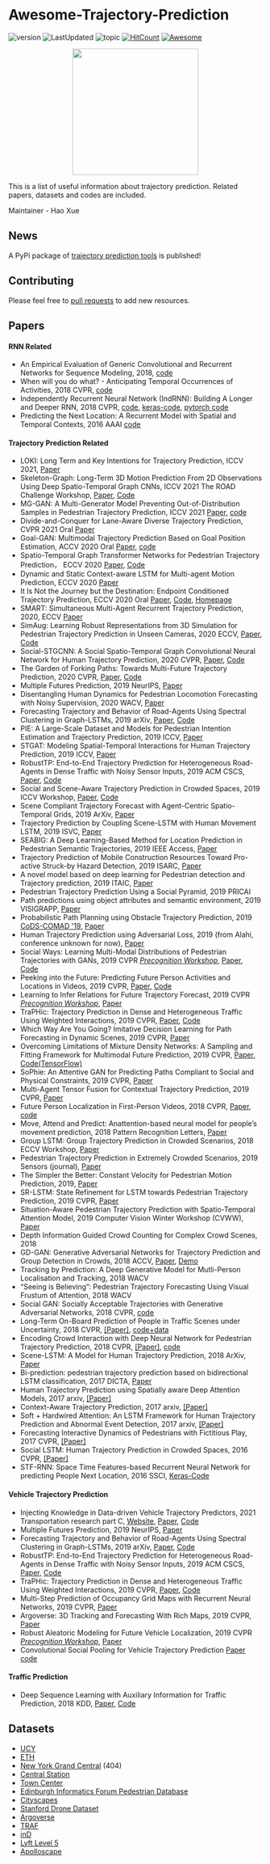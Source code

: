 # Awesome-Trajectory-Prediction
![version](https://img.shields.io/badge/version-0.0.1-ff69b4.svg) ![LastUpdated](https://img.shields.io/badge/LastUpdated-2019.11.13-lightgrey.svg) ![topic](https://img.shields.io/badge/topic-trajectory--prediction-brightgreen.svg?logo=github) [![HitCount](http://hits.dwyl.io/xuehaouwa/Awesome-Trajectory-Prediction.svg)](http://hits.dwyl.io/xuehaouwa/Awesome-Trajectory-Prediction) [![Awesome](https://awesome.re/badge.svg)](https://awesome.re)

<p align="center">
  <img width="250" src="https://camo.githubusercontent.com/1131548cf666e1150ebd2a52f44776d539f06324/68747470733a2f2f63646e2e7261776769742e636f6d2f73696e647265736f726875732f617765736f6d652f6d61737465722f6d656469612f6c6f676f2e737667" "Awesome!">
</p>

This is a list of useful information about trajectory prediction. Related papers, datasets and codes are included.

Maintainer - Hao Xue

## News

A PyPi package of [trajectory prediction tools](https://github.com/xuehaouwa/Trajectory-Prediction-Tools) is published!


## Contributing
Please feel free to [pull requests](https://github.com/xuehaouwa/Awesome-Trajectory-Prediction/pulls) to add new resources.

## Papers
#### RNN Related
- An Empirical Evaluation of Generic Convolutional and Recurrent Networks for Sequence Modeling, 2018, [code](https://github.com/locuslab/TCN)
- When will you do what? - Anticipating Temporal Occurrences of Activities, 2018 CVPR,   [code]( https://github.com/yabufarha/anticipating-activities)
- Independently Recurrent Neural Network (IndRNN): Building A Longer and Deeper RNN, 2018 CVPR, [code](https://github.com/batzner/indrnn), [keras-code](https://github.com/titu1994/Keras-IndRNN), [pytorch code](https://github.com/StefOe/indrnn-pytorch/blob/master/indrnn.py)
- Predicting the Next Location: A Recurrent Model with Spatial and Temporal Contexts, 2016 AAAI [code](https://github.com/yongqyu/STRNN)



#### Trajectory Prediction Related

- LOKI: Long Term and Key Intentions for Trajectory Prediction, ICCV 2021, [Paper](<https://openaccess.thecvf.com/content/ICCV2021/html/Girase_LOKI_Long_Term_and_Key_Intentions_for_Trajectory_Prediction_ICCV_2021_paper.html>)
- Skeleton-Graph: Long-Term 3D Motion Prediction From 2D Observations Using Deep Spatio-Temporal Graph CNNs, ICCV 2021 The ROAD Challenge Workshop, [Paper](<https://arxiv.org/pdf/2109.10257.pdf>), [Code](<https://github.com/abduallahmohamed/Skeleton-Graph>)
- MG-GAN: A Multi-Generator Model Preventing Out-of-Distribution Samples in Pedestrian Trajectory Prediction, ICCV 2021 [Paper](https://arxiv.org/abs/2108.09274), [code](https://github.com/selflein/MG-GAN)
- Divide-and-Conquer for Lane-Aware Diverse Trajectory Prediction, CVPR 2021 Oral [Paper](https://arxiv.org/abs/2104.08277)
- Goal-GAN: Multimodal Trajectory Prediction Based on Goal Position Estimation, ACCV 2020 Oral [Paper](https://arxiv.org/abs/2010.01114), [code](https://github.com/dendorferpatrick/GoalGAN)
- Spatio-Temporal Graph Transformer Networks for Pedestrian Trajectory Prediction， ECCV 2020 [Paper](https://arxiv.org/abs/2005.08514), [Code](https://github.com/Majiker/STAR)
- Dynamic and Static Context-aware LSTM for Multi-agent Motion Prediction, ECCV 2020 [Paper](https://arxiv.org/abs/2008.00777)
- It Is Not the Journey but the Destination: Endpoint Conditioned Trajectory Prediction, ECCV 2020 Oral [Paper](https://arxiv.org/abs/2004.02025), [Code](https://github.com/HarshayuGirase/PECNet), [Homepage](https://karttikeya.github.io/publication/htf/)
- SMART: Simultaneous Multi-Agent Recurrent Trajectory Prediction, 2020, ECCV [Paper](https://arxiv.org/pdf/2007.13078.pdf)
- SimAug: Learning Robust Representations from 3D Simulation for Pedestrian Trajectory Prediction in Unseen Cameras, 2020 ECCV, [Paper](https://arxiv.org/pdf/2004.02022), [Code](https://github.com/JunweiLiang/Multiverse)
- Social-STGCNN: A Social Spatio-Temporal Graph Convolutional Neural Network for Human Trajectory Prediction, 2020 CVPR, [Paper](<https://arxiv.org/pdf/2002.11927.pdf>), [Code](<https://github.com/abduallahmohamed/Social-STGCNN/>)
- The Garden of Forking Paths: Towards Multi-Future Trajectory Prediction, 2020 CVPR, [Paper](https://arxiv.org/pdf/1912.06445.pdf), [Code](https://next.cs.cmu.edu/multiverse/index.html)
- Multiple Futures Prediction, 2019 NeurIPS, [Paper](http://papers.nips.cc/paper/9676-multiple-futures-prediction.pdf)
- Disentangling Human Dynamics for Pedestrian Locomotion Forecasting with Noisy Supervision, 2020 WACV, [Paper](https://arxiv.org/abs/1911.01138)
- Forecasting Trajectory and Behavior of Road-Agents Using Spectral Clustering in Graph-LSTMs, 2019 arXiv, [Paper](https://arxiv.org/pdf/1912.01118.pdf), [Code](https://gamma.umd.edu/researchdirections/autonomousdriving/spectralcows/)
- PIE: A Large-Scale Dataset and Models for Pedestrian Intention Estimation and Trajectory Prediction, 2019 ICCV, [Paper](<http://openaccess.thecvf.com/content_ICCV_2019/papers/Rasouli_PIE_A_Large-Scale_Dataset_and_Models_for_Pedestrian_Intention_Estimation_ICCV_2019_paper.pdf>)
- STGAT: Modeling Spatial-Temporal Interactions for Human Trajectory Prediction, 2019 ICCV, [Paper](<http://openaccess.thecvf.com/content_ICCV_2019/papers/Huang_STGAT_Modeling_Spatial-Temporal_Interactions_for_Human_Trajectory_Prediction_ICCV_2019_paper.pdf>)
- RobustTP: End-to-End Trajectory Prediction for Heterogeneous Road-Agents in Dense Traffic with Noisy Sensor Inputs, 2019 ACM CSCS, [Paper](https://arxiv.org/pdf/1907.08752.pdf), [Code](https://github.com/rohanchandra30/TrackNPred)
- Social and Scene-Aware Trajectory Prediction in Crowded Spaces, 2019 ICCV Workshop, [Paper](<https://arxiv.org/pdf/1909.08840.pdf>), [Code](<https://github.com/Oghma/sns-lstm/>)
- Scene Compliant Trajectory Forecast with Agent-Centric Spatio-Temporal Grids, 2019 ArXiv, [Paper](<https://arxiv.org/pdf/1909.07507.pdf>)
- Trajectory Prediction by Coupling Scene-LSTM with Human Movement LSTM, 2019 ISVC, [Paper](https://arxiv.org/pdf/1908.08908.pdf)
- SEABIG: A Deep Learning-Based Method for Location Prediction in Pedestrian Semantic Trajectories, 2019 IEEE Access, [Paper](https://ieeexplore.ieee.org/stamp/stamp.jsp?arnumber=8790746)
- Trajectory Prediction of Mobile Construction Resources Toward Pro-active Struck-by Hazard Detection, 2019 ISARC, [Paper](https://search.proquest.com/openview/f6b42779cd7037405799f86f8ca9e544/1?pq-origsite=gscholar&cbl=1646340&casa_token=KxabXy5827MAAAAA:Kv6jfuGvLfpCRhZb1YlzEB0pgpSFJQPKAG8yEcLUwZk4yVjYWn1iCKR1uesqbnH76XJj6smFh5Q)
- A novel model based on deep learning for Pedestrian detection and Trajectory prediction, 2019 ITAIC, [Paper](https://ieeexplore.ieee.org/abstract/document/8785741)
- Pedestrian Trajectory Prediction Using a Social Pyramid, 2019 PRICAI
- Path predictions using object attributes and semantic environment, 2019 VISIGRAPP, [Paper](http://mprg.jp/data/MPRG/C_group/C20190225_minoura.pdf)
- Probabilistic Path Planning using Obstacle Trajectory Prediction, 2019 [CoDS-COMAD '19](http://cods-comad.in/2019/index.html), [Paper](https://dl.acm.org/citation.cfm?id=3297006)
- Human Trajectory Prediction using Adversarial Loss, 2019 (from Alahi, conference unknown for now), [Paper](http://www.strc.ch/2019/Kothari_Alahi.pdf)
- Social Ways: Learning Multi-Modal Distributions of Pedestrian Trajectories
  with GANs, 2019 CVPR [*Precognition Workshop*](https://sites.google.com/view/ieeecvf-cvpr2019-precognition), [Paper](http://openaccess.thecvf.com/content_CVPRW_2019/papers/Precognition/Amirian_Social_Ways_Learning_Multi-Modal_Distributions_of_Pedestrian_Trajectories_With_GANs_CVPRW_2019_paper.pdf), [Code](<https://github.com/amiryanj/socialways>)
- Peeking into the Future: Predicting Future Person Activities and Locations in Videos, 2019 CVPR, [Paper](http://openaccess.thecvf.com/content_CVPR_2019/papers/Liang_Peeking_Into_the_Future_Predicting_Future_Person_Activities_and_Locations_CVPR_2019_paper.pdf), [Code](https://github.com/google/next-prediction)
- Learning to Infer Relations for Future Trajectory Forecast, 2019 CVPR [*Precognition Workshop*](https://sites.google.com/view/ieeecvf-cvpr2019-precognition), [Paper](http://openaccess.thecvf.com/content_CVPRW_2019/papers/Precognition/Choi_Learning_to_Infer_Relations_for_Future_Trajectory_Forecast_CVPRW_2019_paper.pdf)
- TraPHic: Trajectory Prediction in Dense and Heterogeneous Traffic Using Weighted Interactions, 2019 CVPR, [Paper](<http://openaccess.thecvf.com/content_CVPR_2019/papers/Chandra_TraPHic_Trajectory_Prediction_in_Dense_and_Heterogeneous_Traffic_Using_Weighted_CVPR_2019_paper.pdf>), [Code](https://github.com/rohanchandra30/TrackNPred)
- Which Way Are You Going? Imitative Decision Learning for Path Forecasting in Dynamic Scenes, 2019 CVPR, [Paper](<http://openaccess.thecvf.com/content_CVPR_2019/papers/Li_Which_Way_Are_You_Going_Imitative_Decision_Learning_for_Path_CVPR_2019_paper.pdf>)
- Overcoming Limitations of Mixture Density Networks: A Sampling and Fitting Framework for Multimodal Future Prediction, 2019 CVPR, [Paper](<http://openaccess.thecvf.com/content_CVPR_2019/papers/Makansi_Overcoming_Limitations_of_Mixture_Density_Networks_A_Sampling_and_Fitting_CVPR_2019_paper.pdf>), [Code(TensorFlow)](https://github.com/lmb-freiburg/Multimodal-Future-Prediction)
- SoPhie: An Attentive GAN for Predicting Paths Compliant to Social and Physical Constraints, 2019 CVPR, [Paper](<http://openaccess.thecvf.com/content_CVPR_2019/papers/Sadeghian_SoPhie_An_Attentive_GAN_for_Predicting_Paths_Compliant_to_Social_CVPR_2019_paper.pdf>)
- Multi-Agent Tensor Fusion for Contextual Trajectory Prediction, 2019 CVPR, [Paper](<http://openaccess.thecvf.com/content_CVPR_2019/papers/Sadeghian_SoPhie_An_Attentive_GAN_for_Predicting_Paths_Compliant_to_Social_CVPR_2019_paper.pdf>)
- Future Person Localization in First-Person Videos, 2018 CVPR, [Paper](http://openaccess.thecvf.com/content_cvpr_2018/papers/Yagi_Future_Person_Localization_CVPR_2018_paper.pdf), [code](https://github.com/takumayagi/fpl) 
- Move, Attend and Predict: Anattention-based neural model for people’s movement prediction, 2018 Pattern Recognition Letters, [Paper](https://reader.elsevier.com/reader/sd/pii/S016786551830182X?token=1EF2B664B70D2B0C3ECDD07B6D8B664F5113AEA7533CE5F0B564EF9F4EE90D3CC228CDEB348F79FEB4E8CDCD74D4BA31)
- Group LSTM: Group Trajectory Prediction in Crowded Scenarios, 2018 ECCV Workshop, [Paper](http://openaccess.thecvf.com/content_ECCVW_2018/papers/11131/Bisagno_Group_LSTM_Group_Trajectory_Prediction_in_Crowded_Scenarios_ECCVW_2018_paper.pdf)
- Pedestrian Trajectory Prediction in Extremely Crowded Scenarios, 2019 Sensors (journal), [Paper](https://www.mdpi.com/1424-8220/19/5/1223/pdf)
- The Simpler the Better: Constant Velocity for Pedestrian Motion Prediction, 2019, [Paper](https://arxiv.org/pdf/1903.07933.pdf)
- SR-LSTM: State Refinement for LSTM towards Pedestrian Trajectory Prediction, 2019 CVPR, [Paper](https://arxiv.org/pdf/1903.02793.pdf)
- Situation-Aware Pedestrian Trajectory Prediction with Spatio-Temporal Attention Model, 2019 Computer Vision Winter Workshop (CVWW), [Paper](https://arxiv.org/pdf/1902.05437.pdf)
- Depth Information Guided Crowd Counting for Complex Crowd Scenes, 2018
- GD-GAN: Generative Adversarial Networks for Trajectory Prediction and Group Detection in Crowds, 2018 ACCV, [Paper](https://arxiv.org/pdf/1812.07667.pdf), [Demo](https://www.youtube.com/watch?v=7cCIC_JIfms)
- Tracking by Prediction: A Deep Generative Model for Mutli-Person Localisation and Tracking, 2018 WACV
- “Seeing is Believing”: Pedestrian Trajectory Forecasting Using Visual Frustum of Attention, 2018 WACV
- Social GAN: Socially Acceptable Trajectories with Generative Adversarial Networks, 2018 CVPR, [code](https://github.com/agrimgupta92/sgan)
- Long-Term On-Board Prediction of People in Traffic Scenes under Uncertainty, 2018 CVPR, [[Paper]](http://openaccess.thecvf.com/content_cvpr_2018/papers/Bhattacharyya_Long-Term_On-Board_Prediction_CVPR_2018_paper.pdf), [code+data](https://github.com/apratimbhattacharyya18/onboard_long_term_prediction)
- Encoding Crowd Interaction with Deep Neural Network
  for Pedestrian Trajectory Prediction, 2018 CVPR, [[Paper]](http://openaccess.thecvf.com/content_cvpr_2018/papers/Xu_Encoding_Crowd_Interaction_CVPR_2018_paper.pdf), [code](https://github.com/ShanghaiTechCVDL/CIDNN)
- Scene-LSTM: A Model for Human Trajectory Prediction, 2018 ArXiv, [Paper](https://arxiv.org/pdf/1808.04018.pdf)
- Bi-prediction: pedestrian trajectory prediction based on bidirectional LSTM classification, 2017 DICTA, [Paper](<https://www.researchgate.net/profile/Du_Huynh/publication/322001876_Bi-Prediction_Pedestrian_Trajectory_Prediction_Based_on_Bidirectional_LSTM_Classification/links/5c03cef4a6fdcc1b8d5029bb/Bi-Prediction-Pedestrian-Trajectory-Prediction-Based-on-Bidirectional-LSTM-Classification.pdf>)
- Human Trajectory Prediction using Spatially aware Deep Attention Models, 2017 arxiv, [[Paper]](https://arxiv.org/pdf/1705.09436.pdf)
- Context-Aware Trajectory Prediction, 2017 arxiv, [[Paper]](https://arxiv.org/pdf/1705.02503.pdf)
- Soft + Hardwired Attention: An LSTM Framework for Human Trajectory Prediction and Abnormal Event Detection, 2017 arxiv, [[Paper]](https://arxiv.org/pdf/1702.05552.pdf) 
- Forecasting Interactive Dynamics of Pedestrians with Fictitious Play, 2017 CVPR, [[Paper]](http://openaccess.thecvf.com/content_cvpr_2017/papers/Ma_Forecasting_Interactive_Dynamics_CVPR_2017_paper.pdf)
- Social LSTM: Human Trajectory Prediction in Crowded Spaces, 2016 CVPR, [[Paper]](http://cvgl.stanford.edu/papers/CVPR16_Social_LSTM.pdf)
- STF-RNN: Space Time Features-based Recurrent Neural Network for predicting People Next Location, 2016 SSCI, [Keras-Code](https://github.com/mhjabreel/STF-RNN)



#### Vehicle Trajectory Prediction
- Injecting Knowledge in Data-driven Vehicle Trajectory Predictors, 2021 Transportation research part C, [Website](https://mohammadhossein-bahari.github.io/RRB/), [Paper](https://arxiv.org/pdf/2103.04854.pdf), [Code](https://github.com/vita-epfl/RRB)
- Multiple Futures Prediction, 2019 NeurIPS, [Paper](http://papers.nips.cc/paper/9676-multiple-futures-prediction.pdf)
- Forecasting Trajectory and Behavior of Road-Agents Using Spectral Clustering in Graph-LSTMs, 2019 arXiv, [Paper](https://arxiv.org/pdf/1912.01118.pdf), [Code](https://gamma.umd.edu/researchdirections/autonomousdriving/spectralcows/)
- RobustTP: End-to-End Trajectory Prediction for Heterogeneous Road-Agents in Dense Traffic with Noisy Sensor Inputs, 2019 ACM CSCS, [Paper](https://arxiv.org/pdf/1907.08752.pdf), [Code](https://github.com/rohanchandra30/TrackNPred)
- TraPHic: Trajectory Prediction in Dense and Heterogeneous Traffic Using Weighted Interactions, 2019 CVPR, [Paper](<http://openaccess.thecvf.com/content_CVPR_2019/papers/Chandra_TraPHic_Trajectory_Prediction_in_Dense_and_Heterogeneous_Traffic_Using_Weighted_CVPR_2019_paper.pdf>), [Code](https://github.com/rohanchandra30/TrackNPred)
- Multi-Step Prediction of Occupancy Grid Maps with Recurrent Neural Networks, 2019 CVPR, [Paper](https://arxiv.org/pdf/1812.09395.pdf)
- Argoverse: 3D Tracking and Forecasting With Rich Maps, 2019 CVPR, [Paper](http://openaccess.thecvf.com/content_CVPR_2019/papers/Chang_Argoverse_3D_Tracking_and_Forecasting_With_Rich_Maps_CVPR_2019_paper.pdf)
- Robust Aleatoric Modeling for Future Vehicle Localization, 2019 CVPR [*Precognition Workshop*](https://sites.google.com/view/ieeecvf-cvpr2019-precognition), [Paper](http://openaccess.thecvf.com/content_CVPRW_2019/papers/Precognition/Hudnell_Robust_Aleatoric_Modeling_for_Future_Vehicle_Localization_CVPRW_2019_paper.pdf)
- Convolutional Social Pooling for Vehicle Trajectory Prediction [Paper](http://openaccess.thecvf.com/content_cvpr_2018_workshops/papers/w29/Deo_Convolutional_Social_Pooling_CVPR_2018_paper.pdf) [code](https://github.com/nachiket92/conv-social-pooling)
#### Traffic Prediction

- Deep Sequence Learning with Auxiliary Information for Traffic Prediction, 2018 KDD, [Paper](https://arxiv.org/pdf/1806.07380.pdf), [Code](https://github.com/JingqingZ/BaiduTraffic)

## Datasets

* [UCY](https://graphics.cs.ucy.ac.cy/research/downloads/crowd-data)
* [ETH](http://www.vision.ee.ethz.ch/en/datasets/)
* [New York Grand Central](http://www.ee.cuhk.edu.hk/en-gb/~syi/cvpr2015_dataset_pedestrianWalkingPath.pdf) (404)
* [Central Station](http://www.ee.cuhk.edu.hk/~xgwang/grandcentral.html)
* [Town Center](http://www.robots.ox.ac.uk/ActiveVision/Research/Projects/2009bbenfold_headpose/project.html#datasets)
* [Edinburgh Informatics Forum Pedestrian Database](http://homepages.inf.ed.ac.uk/rbf/FORUMTRACKING/)
* [Cityscapes](https://www.cityscapes-dataset.com/login/)
* [Stanford Drone Dataset](http://cvgl.stanford.edu/projects/uav_data/)
* [Argoverse](https://www.argoverse.org/)
* [TRAF](https://gamma.umd.edu/researchdirections/autonomousdriving/trafdataset)
* [inD](https://www.ind-dataset.com/)
* [Lyft Level 5](https://level5.lyft.com/dataset/)
* [Apolloscape](http://apolloscape.auto/trajectory.html)

